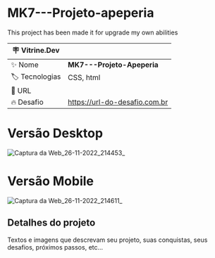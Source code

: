 # MK7---Projeto-apeperia

This project has been made it for upgrade my own abilities 

| :placard: Vitrine.Dev |     |
| -------------  | --- |
| :sparkles: Nome        | **MK7---Projeto-Apeperia**
| :label: Tecnologias | CSS, html
| :rocket: URL         | 
| :fire: Desafio     | https://url-do-desafio.com.br

<!-- Inserir imagem com a #vitrinedev ao final do link -->

<h1> Versão Desktop</h1>

![Captura da Web_26-11-2022_214453_](https://user-images.githubusercontent.com/111696857/204114351-19ed56ac-b057-4948-af87-3a2f28950332.jpeg#vitrinedev)

<h1> Versão Mobile</h1>

![Captura da Web_26-11-2022_214611_](https://user-images.githubusercontent.com/111696857/204114357-4ba9f0e6-55ff-44dd-a1ca-2fe875e2d7d1.jpeg#vitrinedev)

## Detalhes do projeto

Textos e imagens que descrevam seu projeto, suas conquistas, seus desafios, próximos passos, etc...
